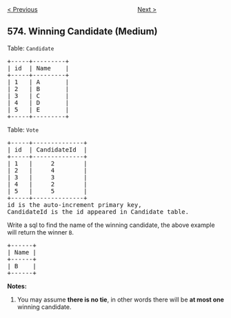 <!--|This file generated by command(leetcode description); DO NOT EDIT.    |-->
<!--+----------------------------------------------------------------------+-->
<!--|@author    Openset <openset.wang@gmail.com>                           |-->
<!--|@link      https://github.com/openset                                 |-->
<!--|@home      https://github.com/openset/leetcode                        |-->
<!--+----------------------------------------------------------------------+-->

[< Previous](https://github.com/openset/leetcode/tree/master/problems/squirrel-simulation "Squirrel Simulation")
　　　　　　　　　　　　　　　　
[Next >](https://github.com/openset/leetcode/tree/master/problems/distribute-candies "Distribute Candies")

## 574. Winning Candidate (Medium)

<p>Table: <code>Candidate</code></p>

<pre>
+-----+---------+
| id  | Name    |
+-----+---------+
| 1   | A       |
| 2   | B       |
| 3   | C       |
| 4   | D       |
| 5   | E       |
+-----+---------+  
</pre>

<p>Table: <code>Vote</code></p>

<pre>
+-----+--------------+
| id  | CandidateId  |
+-----+--------------+
| 1   |     2        |
| 2   |     4        |
| 3   |     3        |
| 4   |     2        |
| 5   |     5        |
+-----+--------------+
id is the auto-increment primary key,
CandidateId is the id appeared in Candidate table.
</pre>

<p>Write a sql to find the name of the winning candidate, the above example will return the winner <code>B</code>.</p>

<pre>
+------+
| Name |
+------+
| B    |
+------+
</pre>

<p><b>Notes:</b></p>

<ol>
	<li>You may assume <b>there is no tie</b>, in other words there will be <b>at most one</b> winning candidate.</li>
</ol>

<p>&nbsp;</p>
